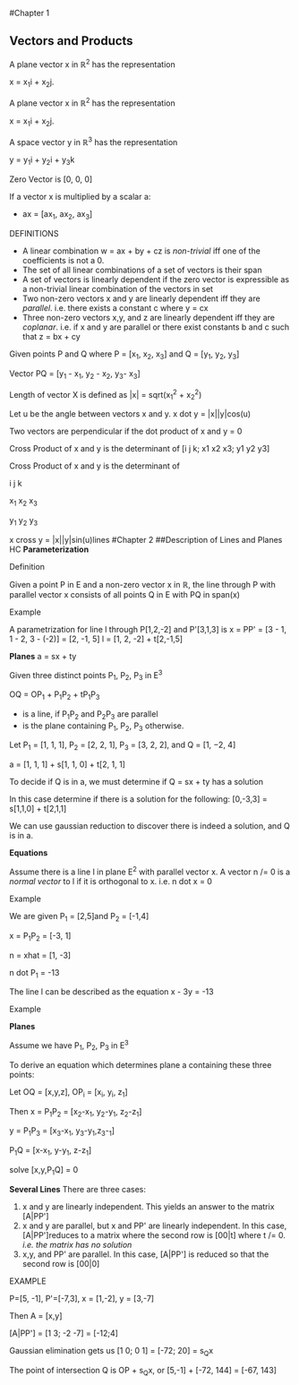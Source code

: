 #Chapter 1
## Vectors and Products


A plane vector x in ℝ<sup>2</sup> has the representation 

x = x<sub>1</sub>i + x<sub>2</sub>j. 

A plane vector x in ℝ<sup>2</sup> has the representation 

x = x<sub>1</sub>i + x<sub>2</sub>j. 

A space vector y in ℝ<sup>3</sup> has the representation

y = y<sub>1</sub>i + y<sub>2</sub>i + y<sub>3</sub>k

Zero Vector is [0, 0, 0]

If a vector x is multiplied by a scalar a: 
* ax = [ax<sub>1</sub>, ax<sub>2</sub>, ax<sub>3</sub>]


DEFINITIONS
* A linear combination w = ax + by + cz is *non-trivial* iff one of the coefficients is not a 0. 
* The set of all linear combinations of a set of vectors is their span
* A set of vectors is linearly dependent if the zero vector is expressible as a non-trivial linear combination of the vectors in set
* Two non-zero vectors x and y are linearly dependent iff they are *parallel*. i.e. there exists a constant c where y = cx
* Three non-zero vectors x,y, and z are linearly dependent iff they are *coplanar*. i.e. if x and y are parallel or there exist constants b and c such that z = bx + cy

Given points P and Q where P = [x<sub>1</sub>, x<sub>2</sub>, x<sub>3</sub>] and Q = [y<sub>1</sub>, y<sub>2</sub>, y<sub>3</sub>]

Vector PQ = [y<sub>1</sub> - x<sub>1</sub>, y<sub>2</sub> - x<sub>2</sub>, y<sub>3</sub>- x<sub>3</sub>]


Length of vector X is defined as |x| = sqrt(x<sub>1</sub><sup>2</sup> + x<sub>2</sub><sup>2</sup>)


Let u be the angle between vectors x and y. x dot y = |x||y|cos(u)

Two vectors are perpendicular if the dot product of x and y = 0

Cross Product of x and y is the determinant of [i j k; x1 x2 x3; y1 y2 y3]

Cross Product of x and y is the determinant of 

i   j   k

x<sub>1</sub> x<sub>2</sub> x<sub>3</sub> 

y<sub>1</sub> y<sub>2</sub> y<sub>3</sub>

x cross y = |x||y|sin(u)lines
#Chapter 2
##Description of Lines and Planes HC
**Parameterization**

Definition

Given a point P in E and a non-zero vector x in ℝ, the line through P with parallel vector x consists of all points Q in E with PQ in span(x)

Example

A parametrization for line l through P[1,2,-2] and P'[3,1,3] is x = PP' = [3 - 1, 1 - 2, 3 - (-2)] = [2, -1, 5]
l = [1, 2, -2] + t[2,-1,5]

**Planes**
a = sx + ty

Given three distinct points P<sub>1</sub>, P<sub>2</sub>, P<sub>3</sub> in E<sup>3</sup>

OQ = OP<sub>1</sub> + P<sub>1</sub>P<sub>2</sub> + tP<sub>1</sub>P<sub>3</sub>
* is a line, if P<sub>1</sub>P<sub>2</sub> and P<sub>2</sub>P<sub>3</sub> are parallel
* is the plane containing P<sub>1</sub>, P<sub>2</sub>, P<sub>3</sub> otherwise. 

Let P<sub>1</sub> = [1, 1, 1], P<sub>2</sub> = [2, 2, 1], P<sub>3</sub> = [3, 2, 2], and Q = [1, −2, 4]

a = [1, 1, 1] + s[1, 1, 0] + t[2, 1, 1]

To decide if Q is in a, we must determine if Q = sx + ty has a solution

In this case determine if there is a solution for the following:
[0,-3,3] = s[1,1,0] + t[2,1,1]

We can use gaussian reduction to discover there is indeed a solution, and Q is in a. 

**Equations**

Assume there is a line l in plane E<sup>2</sup> with parallel vector x. A vector n /= 0 is a *normal vector* to l if it is orthogonal to x. i.e. n dot x = 0

Example

We are given P<sub>1</sub> = [2,5]and P<sub>2</sub> = [-1,4]

x = P<sub>1</sub>P<sub>2</sub> = [-3, 1]

n = xhat = [1, -3]

n dot P<sub>1</sub> = -13

The line l can be described as the equation x - 3y = -13

Example 

**Planes**

Assume we have P<sub>1</sub>, P<sub>2</sub>, P<sub>3</sub> in E<sup>3</sup>

To derive an equation which determines plane a containing these three points:

Let OQ = [x,y,z], OP<sub>i</sub> = [x<sub>i</sub>, y<sub>i</sub>, z<sub>1</sub>]

Then x = P<sub>1</sub>P<sub>2</sub> = [x<sub>2</sub>-x<sub>1</sub>, y<sub>2</sub>-y<sub>1</sub>, z<sub>2</sub>-z<sub>1</sub>]

y = P<sub>1</sub>P<sub>3</sub> = [x<sub>3</sub>-x<sub>1</sub>, y<sub>3</sub>-y<sub>1</sub>,z<sub>3</sub>-<sub>1</sub>]

P<sub>1</sub>Q = [x-x<sub>1</sub>, y-y<sub>1</sub>, z-z<sub>1</sub>]

solve [x,y,P<sub>1</sub>Q] = 0 

**Several Lines**
There are three cases:

1. x and y are linearly independent. This yields an answer to the matrix [A|PP']
2. x and y are parallel, but x and PP' are linearly independent. In this case, [A|PP']reduces to a matrix where the second row is [00|t] where t /= 0. *i.e. the matrix has no solution*
3. x,y, and PP' are parallel. In this case, [A|PP'] is reduced so that the second row is [00|0]

EXAMPLE

P=[5, -1], P'=[-7,3], x = [1,-2], y = [3,-7]

Then A = [x,y]

[A|PP'] = [1 3; -2 -7] = [-12;4]

Gaussian elimination gets us [1 0; 0 1] = [-72; 20] = s<sub>Q</sub>x

The point of intersection Q is OP + s<sub>Q</sub>x, or [5,-1] + [-72, 144] = [-67, 143]




